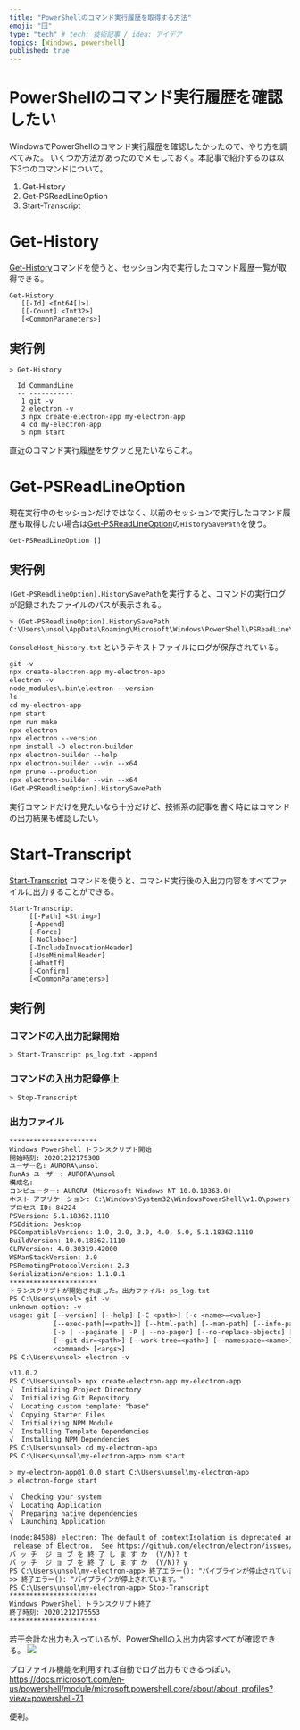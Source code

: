 ```yaml
---
title: "PowerShellのコマンド実行履歴を取得する方法"
emoji: "🪟"
type: "tech" # tech: 技術記事 / idea: アイデア
topics: [Windows, powershell]
published: true
---
```

# PowerShellのコマンド実行履歴を確認したい

WindowsでPowerShellのコマンド実行履歴を確認したかったので、やり方を調べてみた。
いくつか方法があったのでメモしておく。本記事で紹介するのは以下3つのコマンドについて。

1. Get-History
2. Get-PSReadLineOption
3. Start-Transcript

# Get-History

[Get-History](https://docs.microsoft.com/en-us/powershell/module/microsoft.powershell.core/get-history?view=powershell-7.1)コマンドを使うと、セッション内で実行したコマンド履歴一覧が取得できる。

```shell
Get-History
   [[-Id] <Int64[]>]
   [[-Count] <Int32>]
   [<CommonParameters>]
```

## 実行例
```shell
> Get-History

  Id CommandLine
  -- -----------
   1 git -v
   2 electron -v
   3 npx create-electron-app my-electron-app
   4 cd my-electron-app
   5 npm start
```
直近のコマンド実行履歴をサクッと見たいならこれ。


# Get-PSReadLineOption
現在実行中のセッションだけではなく、以前のセッションで実行したコマンド履歴も取得したい場合は[Get-PSReadLineOption](https://docs.microsoft.com/en-us/powershell/module/psreadline/get-psreadlineoption?view=powershell-7.1)の`HistorySavePath`を使う。

```shell
Get-PSReadLineOption []
```

## 実行例
`(Get-PSReadlineOption).HistorySavePath`を実行すると、コマンドの実行ログが記録されたファイルのパスが表示される。

```shell
> (Get-PSReadlineOption).HistorySavePath
C:\Users\unsol\AppData\Roaming\Microsoft\Windows\PowerShell\PSReadLine\ConsoleHost_history.txt
```
`ConsoleHost_history.txt` というテキストファイルにログが保存されている。

```shell:ConsoleHost_history.txt
git -v
npx create-electron-app my-electron-app
electron -v
node_modules\.bin\electron --version
ls
cd my-electron-app
npm start
npm run make
npx electron
npx electron --version
npm install -D electron-builder
npx electron-builder --help
npx electron-builder --win --x64
npm prune --production
npx electron-builder --win --x64
(Get-PSReadlineOption).HistorySavePath
```

実行コマンドだけを見たいなら十分だけど、技術系の記事を書く時にはコマンドの出力結果も確認したい。

# Start-Transcript
[Start-Transcript](https://docs.microsoft.com/en-us/powershell/module/microsoft.powershell.host/start-transcript?view=powershell-7.1) コマンドを使うと、コマンド実行後の入出力内容をすべてファイルに出力することができる。

```shell
Start-Transcript
     [[-Path] <String>]
     [-Append]
     [-Force]
     [-NoClobber]
     [-IncludeInvocationHeader]
     [-UseMinimalHeader]
     [-WhatIf]
     [-Confirm] 
     [<CommonParameters>]
```
## 実行例

### コマンドの入出力記録開始
```shell
> Start-Transcript ps_log.txt -append
```

### コマンドの入出力記録停止
```shell
> Stop-Transcript
```

### 出力ファイル

```shell:ps_log.txt
**********************
Windows PowerShell トランスクリプト開始
開始時刻: 20201212175308
ユーザー名: AURORA\unsol
RunAs ユーザー: AURORA\unsol
構成名: 
コンピューター: AURORA (Microsoft Windows NT 10.0.18363.0)
ホスト アプリケーション: C:\Windows\System32\WindowsPowerShell\v1.0\powershell.exe
プロセス ID: 84224
PSVersion: 5.1.18362.1110
PSEdition: Desktop
PSCompatibleVersions: 1.0, 2.0, 3.0, 4.0, 5.0, 5.1.18362.1110
BuildVersion: 10.0.18362.1110
CLRVersion: 4.0.30319.42000
WSManStackVersion: 3.0
PSRemotingProtocolVersion: 2.3
SerializationVersion: 1.1.0.1
**********************
トランスクリプトが開始されました。出力ファイル: ps_log.txt
PS C:\Users\unsol> git -v
unknown option: -v
usage: git [--version] [--help] [-C <path>] [-c <name>=<value>]
           [--exec-path[=<path>]] [--html-path] [--man-path] [--info-path]
           [-p | --paginate | -P | --no-pager] [--no-replace-objects] [--bare]
           [--git-dir=<path>] [--work-tree=<path>] [--namespace=<name>]
           <command> [<args>]
PS C:\Users\unsol> electron -v

v11.0.2
PS C:\Users\unsol> npx create-electron-app my-electron-app
√  Initializing Project Directory
√  Initializing Git Repository
√  Locating custom template: "base"
√  Copying Starter Files
√  Initializing NPM Module
√  Installing Template Dependencies
√  Installing NPM Dependencies
PS C:\Users\unsol> cd my-electron-app
PS C:\Users\unsol\my-electron-app> npm start

> my-electron-app@1.0.0 start C:\Users\unsol\my-electron-app
> electron-forge start

√  Checking your system
√  Locating Application
√  Preparing native dependencies
√  Launching Application

(node:84508) electron: The default of contextIsolation is deprecated and will be changing from false to true in a future
 release of Electron.  See https://github.com/electron/electron/issues/23506 for more information
バ ッ チ  ジ ョ ブ を 終 了 し ま す か  (Y/N)? t
バ ッ チ  ジ ョ ブ を 終 了 し ま す か  (Y/N)? y
PS C:\Users\unsol\my-electron-app> 終了エラー(): "パイプラインが停止されています。"
>> 終了エラー(): "パイプラインが停止されています。"
PS C:\Users\unsol\my-electron-app> Stop-Transcript
**********************
Windows PowerShell トランスクリプト終了
終了時刻: 20201212175553
**********************
```

若干余計な出力も入っているが、PowerShellの入出力内容すべてが確認できる。
![](https://storage.googleapis.com/zenn-user-upload/7p6lnpdrzdibmou12s34cqr407sv)


プロファイル機能を利用すれば自動でログ出力もできるっぽい。
https://docs.microsoft.com/en-us/powershell/module/microsoft.powershell.core/about/about_profiles?view=powershell-7.1

便利。